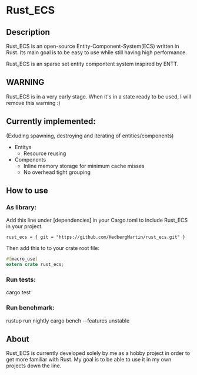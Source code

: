 # Rust_ECS

## Description
Rust_ECS is an open-source Entity-Component-System(ECS) written in Rust. Its main goal is to be easy to use while still having high performance. 

Rust_ECS is an sparse set entity compontent system inspired by ENTT.

## WARNING
Rust_ECS is in a very early stage. When it's in a state ready to be used, I will remove this warning :)

## Currently implemented:
(Exluding spawning, destroying and iterating of entities/components)
* Entitys
    * Resource reusing
* Components
    * Inline memory storage for minimum cache misses
    * No overhead tight grouping

## How to use

### As library:

Add this line under [dependencies] in your Cargo.toml to include Rust_ECS in your project.

```
rust_ecs = { git = "https://github.com/HedbergMartin/rust_ecs.git" }
```

Then add this to to your crate root file:

```rust
#[macro_use]
extern crate rust_ecs;
```


### Run tests:
cargo test

### Run benchmark:
rustup run nightly cargo bench --features unstable

## About
Rust_ECS is currently developed solely by me as a hobby project in order to get more familiar with Rust. My goal is to be able to use it in my own projects down the line.